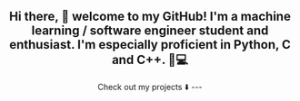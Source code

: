 <body align="center">
<h2>Hi there, 👋 welcome to my GitHub! I'm a machine learning / software engineer student and enthusiast. I'm especially proficient in Python, C and C++. 🐍💻</h1>
<!--
IMG
-->
Check out my projects ⬇️
</body>
---

<!--
**fburleson/fburleson** is a ✨ _special_ ✨ repository because its `README.md` (this file) appears on your GitHub profile.

Here are some ideas to get you started:

- 🔭 I’m currently working on ...
- 🌱 I’m currently learning ...
- 👯 I’m looking to collaborate on ...
- 🤔 I’m looking for help with ...
- 💬 Ask me about ...
- 📫 How to reach me: ...
- 😄 Pronouns: ...
- ⚡ Fun fact: ...
-->
